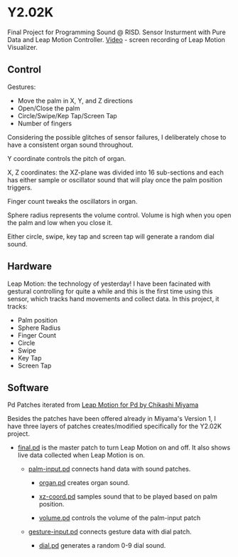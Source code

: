 # Y2.02K
Final Project for Programming Sound @ RISD. Sensor Insturment with Pure Data and Leap Motion Controller.
[Video](https://vimeo.com/belphe13/review/490552963/1e2f905fff) - screen recording of Leap Motion Visualizer.

## Control
Gestures:
* Move the palm in X, Y, and Z directions
* Open/Close the palm
* Circle/Swipe/Kep Tap/Screen Tap
* Number of fingers

Considering the possible glitches of sensor failures, I deliberately chose to have a consistent organ sound throughout.

Y coordinate controls the pitch of organ.

X, Z coordinates: the XZ-plane was divided into 16 sub-sections and each has either sample or oscillator sound that will play once the palm position triggers.

Finger count tweaks the oscillators in organ.

Sphere radius represents the volume control. Volume is high when you open the palm and low when you close it.

Either circle, swipe, key tap and screen tap will generate a random dial sound.

## Hardware
Leap Motion: the technology of yesterday!
I have been facinated with gestural controlling for quite a while and this is the first time using this sensor, which tracks hand movements and collect data. In this project, it tracks:
* Palm position
* Sphere Radius
* Finger Count
* Circle
* Swipe
* Key Tap
* Screen Tap

## Software
Pd Patches iterated from [Leap Motion for Pd by Chikashi Miyama](http://puredatajapan.info/?page_id=1514)

Besides the patches have been offered already in Miyama's Version 1, I have three layers of patches creates/modified specifically for the Y2.02K project.

* [final.pd](https://github.com/Belphe13/pd-tutorials/blob/master/final/final.pd) is the master patch to turn Leap Motion on and off. It also shows live data collected when Leap Motion is on.

    * [palm-input.pd](https://github.com/Belphe13/pd-tutorials/blob/master/final/palm-input.pd) connects hand data with sound patches.

        * [organ.pd](https://github.com/Belphe13/pd-tutorials/blob/master/final/organ.pd) creates organ sound.

        * [xz-coord.pd](https://github.com/Belphe13/pd-tutorials/blob/master/final/xz-coord.pd) samples sound that to be played based on palm position.

        * [volume.pd](https://github.com/Belphe13/pd-tutorials/blob/master/final/volume.pd) controls the volume of the palm-input patch    

    * [gesture-input.pd](https://github.com/Belphe13/pd-tutorials/blob/master/final/gesture-input.pd) connects gesture data with dial patch.

        * [dial.pd](https://github.com/Belphe13/pd-tutorials/blob/master/final/dial.pd) generates a random 0-9 dial sound.




